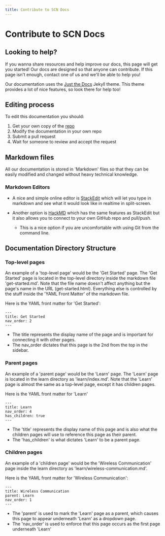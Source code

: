 ```yaml
---
title: Contribute to SCN Docs
---
```


# Contribute to SCN Docs

## Looking to help?

If you wanna share resources and help improve our docs, this page will get you started!
Our docs are designed so that anyone can contribute. If this page isn't enough, contact one of
us and we'll be able to help you!

Our documentation uses the [Just the Docs](https://pmarsceill.github.io/just-the-docs/) Jekyll theme.
This theme provides a lot of nice features, so look there for help too!

## Editing process
To edit this documentation you should:
1. Get your own copy of the [repo](https://github.com/Local-Connectivity-Lab/scn-documentation)
2. Modify the documentation in your own repo
3. Submit a pull request
4. Wait for someone to review and accept the request

## Markdown files
All our documentation is stored in 'Markdown' files so that they can be easily
modified and changed without heavy technical knowledge.

### Markdown Editors

- A nice and simple online editor is [StackEdit](https://stackedit.io/app#) which will let you type in markdown and see what it would look like in realtime in split-screen.

- Another option is [HackMD](https://hackmd.io/) which has the same features as StackEdit
but it also allows you to connect to your own GitHub repo and pull/push.
	- This is a nice option if you are uncomfortable with using Git from the command line.

## Documentation Directory Structure

### Top-level pages
An example of a 'top-level page' would be the 'Get Started' page.
The 'Get Started' page is located in the top-level directory inside the markdown file
'get-started.md'. Note that the file name doesn't affect anything but the page's name
in the URL (get-started.html). Everything else is controlled by the stuff inside
the 'YAML Front Matter' of the markdown file.

Here is the YAML front matter for 'Get Started':
```
---
title: Get Started
nav_order: 2
---
```

- The title represents the display name of the page and is important for connecting it with other pages.
- The nav_order dictates that this page is the 2nd from the top in the sidebar.

### Parent pages
An example of a 'parent page' would be the 'Learn' page.
The 'Learn' page is located in the learn directory as 'learn/index.md'.
Note that the 'Learn' page is almost the same as a top-level page, except it has children pages.

Here is the YAML front matter for 'Learn'
```
---
title: Learn
nav_order: 4
has_children: true
---
```

- The 'title' represents the display name of this page and is also what the children
pages will use to reference this page as their parent.
- The 'has_children' is what dictates 'Learn' to be a parent page.

### Children pages
An example of a 'children page' would be the 'Wireless Communication' page inside the learn directory as 'learn/wireless-communication.md'.

Here is the YAML front matter for 'Wireless Communication':
```
---
title: Wireless Communication
parent: Learn
nav_order: 1
---
```

- The 'parent' is used to mark the 'Learn' page as a parent, which causes this page to
appear underneath 'Learn' as a dropdown page.
- The 'nav_order' is used to enforce that this page occurs as the first page underneath 'Learn'
